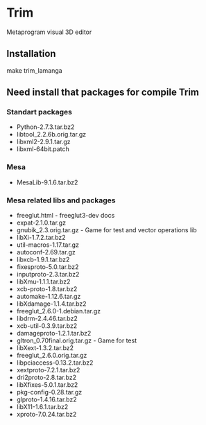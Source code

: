 # Trim
Metaprogram visual 3D editor

## Installation
make trim_lamanga 

## Need install that packages for compile Trim

### Standart packages
* Python-2.7.3.tar.bz2  
* libtool_2.2.6b.orig.tar.gz  
* libxml2-2.9.1.tar.gz                 
* libxml-64bit.patch    

### Mesa
* MesaLib-9.1.6.tar.bz2

### Mesa related libs and packages
* freeglut.html - freeglut3-dev docs 
* expat-2.1.0.tar.gz                      
* gnubik_2.3.orig.tar.gz - Game for test and vector operations lib
* libXi-1.7.2.tar.bz2
* util-macros-1.17.tar.gz
* autoconf-2.69.tar.gz       
* libxcb-1.9.1.tar.bz2    
* fixesproto-5.0.tar.bz2          
* inputproto-2.3.tar.bz2
* libXmu-1.1.1.tar.bz2
* xcb-proto-1.8.tar.bz2
* automake-1.12.6.tar.gz              
* libXdamage-1.1.4.tar.bz2
* freeglut_2.6.0-1.debian.tar.gz
* libdrm-2.4.46.tar.bz2
* xcb-util-0.3.9.tar.bz2
* damageproto-1.2.1.tar.bz2
* gltron_0.70final.orig.tar.gz - Game for test
* libXext-1.3.2.tar.bz2
* freeglut_2.6.0.orig.tar.gz
* libpciaccess-0.13.2.tar.bz2
* xextproto-7.2.1.tar.bz2
* dri2proto-2.8.tar.bz2
* libXfixes-5.0.1.tar.bz2
* pkg-config-0.28.tar.gz
* glproto-1.4.16.tar.bz2
* libX11-1.6.1.tar.bz2
* xproto-7.0.24.tar.bz2



